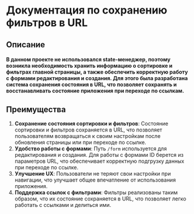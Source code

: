 # Документация по сохранению фильтров в URL

## Описание

#### В данном проекте не использовался state-менеджер, поэтому возникла необходимость хранить информацию о сортировке и фильтрах главной страницы, а также обеспечить корректную работу с формами редактирования и создания. Для этого была разработана система сохранения состояния в URL, что позволяет сохранять и восстанавливать состояние приложения при переходе по ссылкам.

## Преимущества

1. **Сохранение состояния сортировки и фильтров**: Состояние сортировки и фильтров сохраняется в URL, что позволяет пользователям возвращаться к своим настройкам после обновления страницы или при переходе по ссылке.
2. **Удобство работы с формами**: Путь `/form` используется для редактирования и создания. Для работы с формами ID берется из параметров URL, что обеспечивает корректную подгрузку данных при переходе по ссылке.
3. **Улучшение UX**: Пользователи не теряют свои настройки при навигации, что улучшает общее впечатление от использования приложения.
4. **Поддержка ссылок с фильтрами**: Фильтры реализованы таким образом, что их состояние сохраняется в URL, что позволяет легко работать с ссылками и делиться ими.
